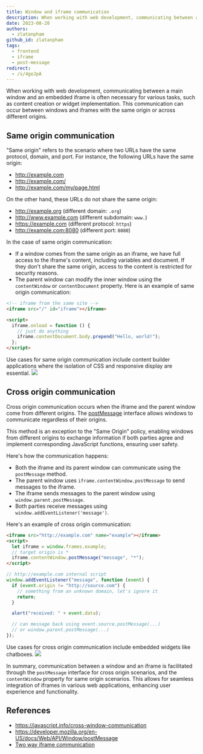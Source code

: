 ```yaml
---
title: Window and iframe communication
description: When working with web development, communicating between a main window and an embedded iframe is often necessary for various tasks, such as content creation or widget implementation. This communication can occur between windows and iframes with the same origin or across different origins.
date: 2023-08-20
authors:
  - zlatanpham
github_id: zlatanpham
tags:
  - frontend
  - iframe
  - post-message
redirect:
  - /s/4geJpA
---
```


When working with web development, communicating between a main window and an embedded iframe is often necessary for various tasks, such as content creation or widget implementation. This communication can occur between windows and iframes with the same origin or across different origins.

## Same origin communication

"Same origin" refers to the scenario where two URLs have the same protocol, domain, and port. For instance, the following URLs have the same origin:

- http://example.com
- http://example.com/
- http://example.com/my/page.html

On the other hand, these URLs do not share the same origin:

- http://example.org (different domain: `.org`)
- http://www.example.com (different subdomain: `www.`)
- https://example.com (different protocol: `https`)
- http://example.com:8080 (different port: `8080`)

In the case of same origin communication:

- If a window comes from the same origin as an iframe, we have full access to the iframe's content, including variables and document. If they don't share the same origin, access to the content is restricted for security reasons.
- The parent window can modify the inner window using the `contentWindow` or `contentDocument` property. Here is an example of same origin communication:

```html
<!-- iframe from the same site -->
<iframe src="/" id="iframe"></iframe>

<script>
  iframe.onload = function () {
    // just do anything
    iframe.contentDocument.body.prepend("Hello, world!");
  };
</script>
```

Use cases for same origin communication include content builder applications where the isolation of CSS and responsive display are essential. ![](assets/window-and-iframe-communication_iframe-window-content-builder.webp)

## Cross origin communication

Cross origin communication occurs when the iframe and the parent window come from different origins. The [postMessage](https://developer.mozilla.org/en-US/docs/Web/API/Window/postMessage) interface allows windows to communicate regardless of their origins.

This method is an exception to the "Same Origin" policy, enabling windows from different origins to exchange information if both parties agree and implement corresponding JavaScript functions, ensuring user safety.

Here's how the communication happens:

- Both the iframe and its parent window can communicate using the `postMessage` method.
- The parent window uses `iframe.contentWindow.postMessage` to send messages to the iframe.
- The iframe sends messages to the parent window using `window.parent.postMessage`.
- Both parties receive messages using `window.addEventListener('message')`.

Here's an example of cross origin communication:

```html
<iframe src="http://example.com" name="example"></iframe>
<script>
  let iframe = window.frames.example;
  // target origin is *
  iframe.contentWindow.postMessage("message", "*");
</script>
```

```js
// http://example.com internal script
window.addEventListener("message", function (event) {
  if (event.origin != "http://source.com") {
    // something from an unknown domain, let's ignore it
    return;
  }

  alert("received: " + event.data);

  // can message back using event.source.postMessage(...)
  // or window.parent.postMessage(...)
});
```

Use cases for cross origin communication include embedded widgets like chatboxes. ![](assets/window-and-iframe-communication_window-iframe-chatbox.webp)

In summary, communication between a window and an iframe is facilitated through the `postMessage` interface for cross origin scenarios, and the `contentWindow` property for same origin scenarios. This allows for seamless integration of iframes in various web applications, enhancing user experience and functionality.

## References

- https://javascript.info/cross-window-communication
- https://developer.mozilla.org/en-US/docs/Web/API/Window/postMessage
- [Two way iframe communication](https://gist.github.com/pbojinov/8965299)
